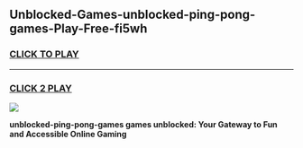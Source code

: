 
## Unblocked-Games-unblocked-ping-pong-games-Play-Free-fi5wh
<h3>
<a href="https://premium76.site?title=unblocked-ping-pong-games&ref=10A">CLICK TO PLAY</a></h3>
<hr>

<h3>
<a href="https://premium76.site?title=unblocked-ping-pong-games&ref=10A">CLICK 2 PLAY</a>
  
</h3>

<a href="https://premium76.site?title=unblocked-ping-pong-games&ref=10A"><img src="https://clearcache.store/games.png"></a>


**unblocked-ping-pong-games games unblocked: Your Gateway to Fun and Accessible Online Gaming**
